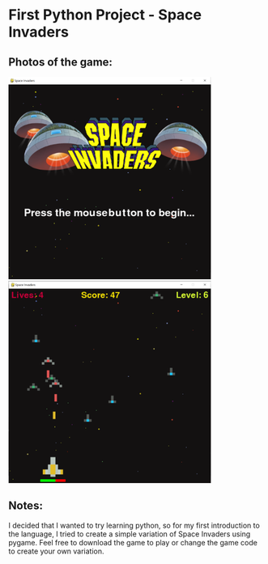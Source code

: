 # First Python Project - Space Invaders

## Photos of the game:

<img src="readmeAssets/menuscreen.PNG" width="400" height="400">

<img src="readmeAssets/midgame.PNG" width="400" height="400">

## Notes:
I decided that I wanted to try learning python, so for my first introduction to the language, I tried to create a simple variation of Space Invaders using pygame. Feel free to download the game to play or change the game code to create your own variation.

